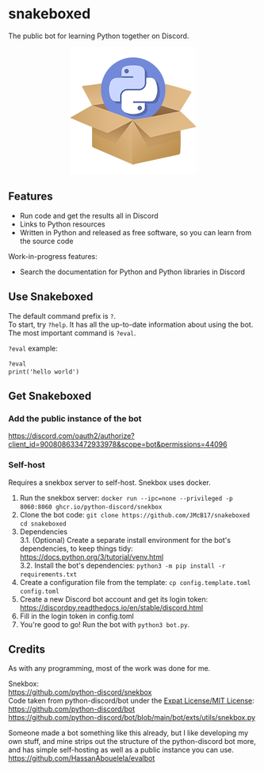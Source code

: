 # snakeboxed
The public bot for learning Python together on Discord.

<p align="center">
    <img width="256" height="256" alt="Snakeboxed logo, the Python Discord logo hovering out of a clipart cardboard box." src="https://github.com/JMcB17/snakeboxed/blob/main/assets/logo-256.png">
</p>

## Features
- Run code and get the results all in Discord
- Links to Python resources
- Written in Python and released as free software, so you can learn from the source code

Work-in-progress features:
- Search the documentation for Python and Python libraries in Discord

## Use Snakeboxed

The default command prefix is `?`.    
To start, try `?help`. It has all the up-to-date information about using the bot.    
The most important command is `?eval`.

`?eval` example:
```
?eval
print('hello world')
```

## Get Snakeboxed

### Add the public instance of the bot
https://discord.com/oauth2/authorize?client_id=900808633472933978&scope=bot&permissions=44096

### Self-host
Requires a snekbox server to self-host. Snekbox uses docker.

1. Run the snekbox server: `docker run --ipc=none --privileged -p 8060:8060 ghcr.io/python-discord/snekbox`
2. Clone the bot code: `git clone https://github.com/JMcB17/snakeboxed` `cd snakeboxed`
3. Dependencies    
3.1. (Optional) Create a separate install environment for the bot's dependencies, to keep things tidy: https://docs.python.org/3/tutorial/venv.html    
3.2. Install the bot's dependencies: `python3 -m pip install -r requirements.txt` 
4. Create a configuration file from the template: `cp config.template.toml config.toml`
5. Create a new Discord bot account and get its login token: https://discordpy.readthedocs.io/en/stable/discord.html
6. Fill in the login token in config.toml
7. You're good to go! Run the bot with `python3 bot.py`.

## Credits
As with any programming, most of the work was done for me.

Snekbox:    
https://github.com/python-discord/snekbox    
Code taken from python-discord/bot under the [Expat License/MIT License](https://github.com/JMcB17/snakeboxed/blob/main/LICENSE-THIRD-PARTY):    
https://github.com/python-discord/bot    
https://github.com/python-discord/bot/blob/main/bot/exts/utils/snekbox.py

Someone made a bot something like this already, but I like developing my own stuff, and mine strips out the structure of the python-discord bot more, and has simple self-hosting as well as a public instance you can use.    
https://github.com/HassanAbouelela/evalbot
